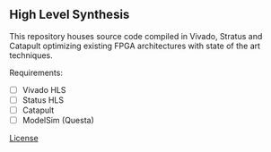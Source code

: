 High Level Synthesis
---

This repository houses source code compiled in Vivado, Stratus and Catapult optimizing existing FPGA architectures with state of the art techniques.

Requirements:
- [ ] Vivado HLS
- [ ] Status HLS
- [ ] Catapult
- [ ] ModelSim (Questa)

[License](LICENSE)
